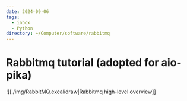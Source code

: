 ```yaml
---
date: 2024-09-06
tags:
  - inbox
  - Python
directory: ~/Computer/software/rabbitmq
---
```


# Rabbitmq tutorial (adopted for aio-pika)

![[./img/RabbitMQ.excalidraw|Rabbitmq high-level overview]]
